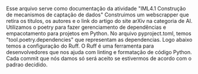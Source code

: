 Esse arquivo serve como documentação da atividade "IML4.1 Construção de mecanismos de captação de dados"
Construimos um webscrapper que retira os titulos, os autores e o link do artigo do site arXiv na categoria de AI.
Utilizamos o poetry para fazer gerenciamento de dependências e empacotamento para projetos em Python. No arquivo pyproject.toml, temos
"tool.poetry.dependencies" que representam as dependencias.
Logo abaixo temos a configuração do Ruff. O Ruff é uma ferramenta para desenvolvedores que nos ajuda com linting e formatação de código Python.
Cada commit que nós damos só será aceito se estivermos de acordo com o padrao decidido.
